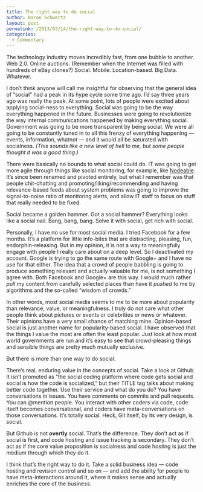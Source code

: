 ```yaml
---
title: The right way to do social
author: Baron Schwartz
layout: post
permalink: /2013/03/14/the-right-way-to-do-social/
categories:
  - Commentary
---
```

The technology industry moves incredibly fast, from one bubble to another. Web 2.0. Online auctions. (Remember when the Internet was filled with hundreds of eBay clones?) Social. Mobile. Location-based. Big Data. Whatever.

I don&#8217;t think anyone will call me insightful for observing that the general idea of &#8220;social&#8221; had a peak in its hype cycle some time ago. I&#8217;d say three years ago was really the peak. At some point, lots of people were excited about applying social-ness to everything. Social was going to be the way everything happened in the future. Businesses were going to revolutionize the way internal communications happened by making everything social. Government was going to be more transparent by being social. We were all going to be constantly tuned in to all this frenzy of everything happening &#8212; events, information, whatnot &#8212; and it would all be saturated with socialness. *(This sounds like a new level of hell to me, but some people thought it was a good thing.)*

There were basically no bounds to what social could do. IT was going to get more agile through things like social monitoring, for example, like [Nodeable][1]. It&#8217;s since been renamed and pivoted entirely, but what I remember was that people chit-chatting and promoting/liking/recommending and having relevance-based feeds about system problems was going to improve the signal-to-noise ratio of monitoring alerts, and allow IT staff to focus on stuff that really needed to be fixed.

Social became a golden hammer. Got a social hammer? Everything looks like a social nail. Bang, bang, bang. Solve it with social, get rich with social.

Personally, I have no use for most social media. I tried Facebook for a few months. It&#8217;s a platform for little info-bites that are distracting, pleasing, fun, endorphin-releasing. But in my opinion, it is not a way to meaningfully engage with people I really care about on a deep level. So I deactivated my account. Google is trying to go the same route with Google+ and I have no use for that either. The idea that a crowd of people babbling is going to produce something relevant and actually valuable for me, is not something I agree with. Both Facebook and Google+ are this way. I would much rather *pull* my content from carefully selected places than have it *pushed* to me by algorithms and the so-called &#8220;wisdom of crowds.&#8221;

In other words, most social media seems to me to be more about popularity than relevance, value, or meaningfulness. I truly do not care what other people think about pictures or events or celebrities or news or whatever. Their opinions have a very small chance of matching mine. Opinion-based social is just another name for popularity-based social. I have observed that the things I value the most are often the least popular. Just look at how most world governments are run and it&#8217;s easy to see that crowd-pleasing things and sensible things are pretty much mutually exclusive.

But there is more than one way to do social.

There&#8217;s real, enduring value in the concepts of social. Take a look at Github. It isn&#8217;t promoted as &#8220;the social coding platform where code gets social and social is how the code is socialized,&#8221; but their TITLE tag talks about making better code together. Use their service and what do you do? You have conversations in issues. You have comments on commits and pull requests. You can @mention people. You interact with other coders via code, code itself becomes conversational, and coders have meta-conversations on those conversations. It&#8217;s totally social. Heck, Git itself, by its very design, is social.

But Github is not **overtly** social. That&#8217;s the difference. They don&#8217;t act as if social is first, and code hosting and issue tracking is secondary. They don&#8217;t act as if the core value proposition is socialness and code hosting is just the medium through which they do it.

I think that&#8217;s the right way to do it. Take a solid business idea &#8212; code hosting and revision control and so on &#8212; and add the ability for people to have meta-interactions around it, where it makes sense and actually enriches the core of the business.

 [1]: http://nodeable.com/